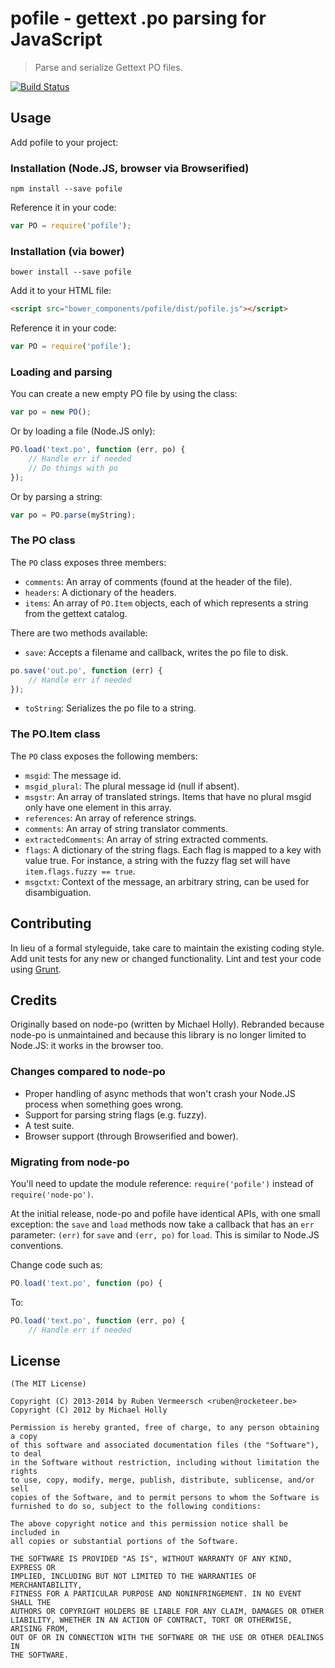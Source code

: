 # pofile - gettext .po parsing for JavaScript

> Parse and serialize Gettext PO files.

[![Build Status](https://travis-ci.org/rubenv/pofile.png?branch=master)](https://travis-ci.org/rubenv/pofile)

## Usage
Add pofile to your project:

### Installation (Node.JS, browser via Browserified)
```
npm install --save pofile
```

Reference it in your code:

```js
var PO = require('pofile');
```

### Installation (via bower)
```
bower install --save pofile
```

Add it to your HTML file:

```html
<script src="bower_components/pofile/dist/pofile.js"></script>
```

Reference it in your code:

```js
var PO = require('pofile');
```

### Loading and parsing

You can create a new empty PO file by using the class:

```js
var po = new PO();
```

Or by loading a file (Node.JS only):

```js
PO.load('text.po', function (err, po) {
    // Handle err if needed
    // Do things with po
});
```

Or by parsing a string:

```js
var po = PO.parse(myString);
```

### The PO class

The `PO` class exposes three members:

* `comments`: An array of comments (found at the header of the file).
* `headers`: A dictionary of the headers.
* `items`: An array of `PO.Item` objects, each of which represents a string
  from the gettext catalog.

There are two methods available:

* `save`: Accepts a filename and callback, writes the po file to disk.

```js
po.save('out.po', function (err) {
    // Handle err if needed
});
```

* `toString`: Serializes the po file to a string.

### The PO.Item class

The `PO` class exposes the following members:

* `msgid`: The message id.
* `msgid_plural`: The plural message id (null if absent).
* `msgstr`: An array of translated strings. Items that have no plural msgid
  only have one element in this array.
* `references`: An array of reference strings.
* `comments`: An array of string translator comments.
* `extractedComments`: An array of string extracted comments.
* `flags`: A dictionary of the string flags. Each flag is mapped to a key with
  value true. For instance, a string with the fuzzy flag set will have
  `item.flags.fuzzy == true`.
* `msgctxt`: Context of the message, an arbitrary string, can be used for disambiguation.


## Contributing

In lieu of a formal styleguide, take care to maintain the existing coding
style. Add unit tests for any new or changed functionality. Lint and test your
code using [Grunt](http://gruntjs.com/).

## Credits

Originally based on node-po (written by Michael Holly). Rebranded because
node-po is unmaintained and because this library is no longer limited to
Node.JS: it works in the browser too.

### Changes compared to node-po

* Proper handling of async methods that won't crash your Node.JS process when
  something goes wrong.
* Support for parsing string flags (e.g. fuzzy).
* A test suite.
* Browser support (through Browserified and bower).

### Migrating from node-po

You'll need to update the module reference: `require('pofile')` instead of
`require('node-po')`.

At the initial release, node-po and pofile have identical APIs, with one small
exception: the `save` and `load` methods now take a callback that has an `err`
parameter: `(err)` for `save` and `(err, po)` for `load`. This is similar to
Node.JS conventions.

Change code such as:

```js
PO.load('text.po', function (po) {
```

To:

```js
PO.load('text.po', function (err, po) {
    // Handle err if needed
```

## License 

    (The MIT License)

    Copyright (C) 2013-2014 by Ruben Vermeersch <ruben@rocketeer.be>
    Copyright (C) 2012 by Michael Holly

    Permission is hereby granted, free of charge, to any person obtaining a copy
    of this software and associated documentation files (the "Software"), to deal
    in the Software without restriction, including without limitation the rights
    to use, copy, modify, merge, publish, distribute, sublicense, and/or sell
    copies of the Software, and to permit persons to whom the Software is
    furnished to do so, subject to the following conditions:

    The above copyright notice and this permission notice shall be included in
    all copies or substantial portions of the Software.

    THE SOFTWARE IS PROVIDED "AS IS", WITHOUT WARRANTY OF ANY KIND, EXPRESS OR
    IMPLIED, INCLUDING BUT NOT LIMITED TO THE WARRANTIES OF MERCHANTABILITY,
    FITNESS FOR A PARTICULAR PURPOSE AND NONINFRINGEMENT. IN NO EVENT SHALL THE
    AUTHORS OR COPYRIGHT HOLDERS BE LIABLE FOR ANY CLAIM, DAMAGES OR OTHER
    LIABILITY, WHETHER IN AN ACTION OF CONTRACT, TORT OR OTHERWISE, ARISING FROM,
    OUT OF OR IN CONNECTION WITH THE SOFTWARE OR THE USE OR OTHER DEALINGS IN
    THE SOFTWARE.
